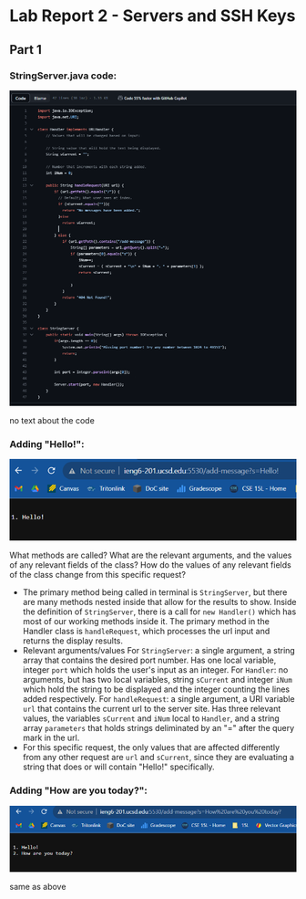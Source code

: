 # Lab Report 2 - Servers and SSH Keys

## Part 1

### StringServer.java code:
![Image](scLR2/StringServerCode.png)

no text about the code

### Adding "Hello!": 
![Image](scLR2/StringServerHello.png)

What methods are called? What are the relevant arguments,
and the values of any relevant fields of the class? How 
do the values of any relevant fields of the class change
from this specific request?

* The primary method being called in terminal is `StringServer`,
but there are many methods nested inside that allow for the
results to show. Inside the definition of `StringServer`, there
is a call for `new Handler()` which has most of our working
methods inside it. The primary method in the Handler class
is `handleRequest`, which processes the url input and returns
the display results.
* Relevant arguments/values
For `StringServer`: a single argument, a string array that
contains the desired port number. Has one local variable, integer
`port` which holds the user's input as an integer.
For `Handler`: no arguments, but has two local variables, string
`sCurrent` and integer `iNum` which hold the string to be displayed
and the integer counting the lines added respectively.
For `handleRequest`: a single argument, a URI variable `url` that
contains the current url to the server site. Has three relevant
values, the variables `sCurrent` and `iNum` local to `Handler`,
and a string array `parameters` that holds strings deliminated by
an "=" after the query mark in the url.
* For this specific request, the only values that are affected
differently from any other request are `url` and `sCurrent`, since
they are evaluating a string that does or will contain "Hello!"
specifically.

### Adding "How are you today?":
![Image](scLR2/StringServerHowAreYouToday.png)

same as above
